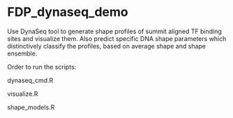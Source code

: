 # FDP_dynaseq_demo

Use DynaSeq tool to generate shape profiles of  summit aligned TF binding sites and visualize them.
Also predict specific DNA shape parameters which distinctively classify the profiles, based on average shape and shape ensemble.

Order to run the scripts:

dynaseq_cmd.R

visualize.R

shape_models.R
